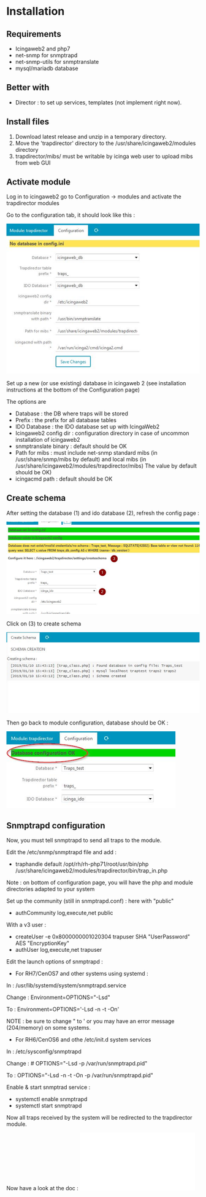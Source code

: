 Installation
===============

Requirements
---------------

* Icingaweb2 and php7
* net-snmp for snmptrapd
* net-snmp-utils for snmptranslate
* mysql/mariadb database

Better with
---------------

* Director : to set up services, templates (not implement right now).


Install files
---------------

1. Download latest release and unzip in a temporary directory.
2. Move the 'trapdirector' directory to the /usr/share/icingaweb2/modules directory
3. trapdirector/mibs/ must be writable by icinga web user to upload mibs from web GUI

Activate module
---------------

Log in to icingaweb2 go to Configuration -> modules  and activate the trapdirector modules

Go to the configuration tab, it should look like this : 

![install-1](img/install-1.jpg)

Set up a new (or use existing) database in icingaweb 2 (see installation instructions at the bottom of the Configuration page)

The options are

* Database : the DB where traps will be stored
* Prefix : the prefix for all database tables
* IDO Database : the IDO database set up with IcingaWeb2
* Icingaweb2 config dir : configuration directory in case of uncommon installation of icingaweb2
* snmptranslate binary : default should be OK
* Path for mibs : must include net-snmp standard mibs (in /usr/share/snmp/mibs by default) and local mibs (in /usr/share/icingaweb2/modules/trapdirector/mibs)
The value by default should be OK)
* icingacmd path : default should be OK

Create schema
---------------

After setting the database (1) and ido database (2), refresh the config page : 

![install-2](img/install-2.jpg)

Click on (3) to create schema

![install-3](img/install-3.jpg)

Then go back to module configuration, database should be OK :

![install-4](img/install-4.jpg)

Snmptrapd configuration
------------------------

Now, you must tell snmptrapd to send all traps to the module.

Edit the /etc/snmp/snmptrapd file and add : 

* traphandle default /opt/rh/rh-php71/root/usr/bin/php /usr/share/icingaweb2/modules/trapdirector/bin/trap_in.php 

Note : on bottom of configuration page, you will have the php and module directories adapted to your system

Set up the community (still in snmptrapd.conf) : here with "public" 

* authCommunity log,execute,net public

With a v3 user :

* createUser -e 0x8000000001020304 trapuser SHA "UserPassword" AES "EncryptionKey"
* authUser log,execute,net trapuser 

Edit the launch options of snmptrapd : 

* For RH7/CenOS7 and other systems using systemd : 

In : /usr/lib/systemd/system/snmptrapd.service

Change : Environment=OPTIONS="-Lsd"

To : Environment=OPTIONS='-Lsd -n -t -On'

NOTE : be sure to change " to ' or you may have an error message (204/memory) on some systems.

* For RH6/CenOS6 and othe /etc/init.d system services 

In : /etc/sysconfig/snmptrapd

Change : # OPTIONS="-Lsd -p /var/run/snmptrapd.pid"

To : OPTIONS="-Lsd -n -t -On -p /var/run/snmptrapd.pid"

Enable & start snmptrad service : 

* systemctl enable snmptrapd
* systemctl start snmptrapd

Now all traps received by the system will be redirected to the trapdirector module.


Now have a look at the doc : ![traps](02-traps.md)
 
